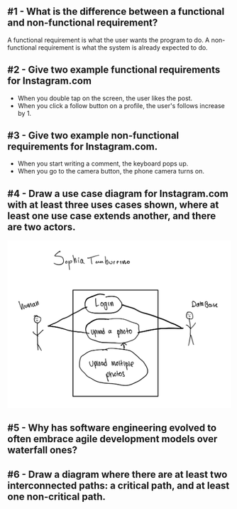 ## #1 - What is the difference between a functional and non-functional requirement?
A functional requirement is what the user wants the program to do. A non-functional requirement is what the system is already expected to do. 

## #2 - Give two example functional requirements for Instagram.com
* When you double tap on the screen, the user likes the post.
* When you click a follow button on a profile, the user's follows increase by 1.

## #3 - Give two example non-functional requirements for Instagram.com.
* When you start writing a comment, the keyboard pops up.
* When you go to the camera button, the phone camera turns on.

## #4 - Draw a use case diagram for Instagram.com with at least three uses cases shown, where at least one use case extends another, and there are two actors.
![j8](j8.png)

## #5 - Why has software engineering evolved to often embrace agile development models over waterfall ones?

## #6 - Draw a diagram where there are at least two interconnected paths: a critical path, and at least one non-critical path.
